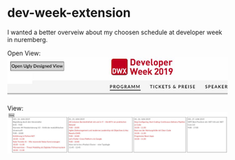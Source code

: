 # dev-week-extension

I wanted a better overveiw about my choosen schedule at developer week in nuremberg.

Open View:
![alt text](img2.JPG)

View:
![alt text](img1.JPG)

